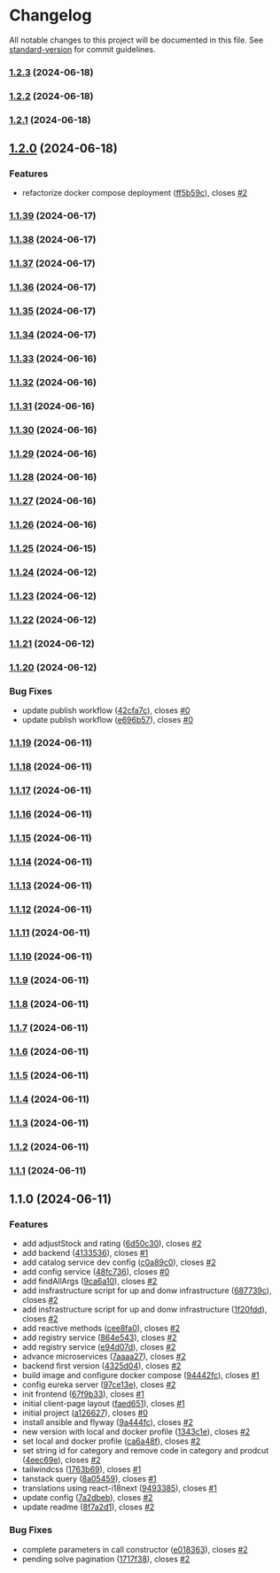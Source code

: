 # Changelog

All notable changes to this project will be documented in this file. See [standard-version](https://github.com/conventional-changelog/standard-version) for commit guidelines.

### [1.2.3](https://github.com/cross-training/devstore/compare/v1.2.2...v1.2.3) (2024-06-18)

### [1.2.2](https://github.com/cross-training/devstore/compare/v1.2.1...v1.2.2) (2024-06-18)

### [1.2.1](https://github.com/cross-training/devstore/compare/v1.2.0...v1.2.1) (2024-06-18)

## [1.2.0](https://github.com/cross-training/devstore/compare/v1.1.39...v1.2.0) (2024-06-18)


### Features

* refactorize docker compose deployment ([ff5b59c](https://github.com/cross-training/devstore/commit/ff5b59ce5d10d7ce89bddc6fd6c6f0e7e207e97a)), closes [#2](https://github.com/cross-training/devstore/issues/2)

### [1.1.39](https://github.com/cross-training/devstore/compare/v1.1.38...v1.1.39) (2024-06-17)

### [1.1.38](https://github.com/cross-training/devstore/compare/v1.1.37...v1.1.38) (2024-06-17)

### [1.1.37](https://github.com/cross-training/devstore/compare/v1.1.36...v1.1.37) (2024-06-17)

### [1.1.36](https://github.com/cross-training/devstore/compare/v1.1.35...v1.1.36) (2024-06-17)

### [1.1.35](https://github.com/cross-training/devstore/compare/v1.1.34...v1.1.35) (2024-06-17)

### [1.1.34](https://github.com/cross-training/devstore/compare/v1.1.33...v1.1.34) (2024-06-17)

### [1.1.33](https://github.com/cross-training/devstore/compare/v1.1.32...v1.1.33) (2024-06-16)

### [1.1.32](https://github.com/cross-training/devstore/compare/v1.1.31...v1.1.32) (2024-06-16)

### [1.1.31](https://github.com/cross-training/devstore/compare/v1.1.30...v1.1.31) (2024-06-16)

### [1.1.30](https://github.com/cross-training/devstore/compare/v1.1.29...v1.1.30) (2024-06-16)

### [1.1.29](https://github.com/cross-training/devstore/compare/v1.1.28...v1.1.29) (2024-06-16)

### [1.1.28](https://github.com/cross-training/devstore/compare/v1.1.27...v1.1.28) (2024-06-16)

### [1.1.27](https://github.com/cross-training/devstore/compare/v1.1.26...v1.1.27) (2024-06-16)

### [1.1.26](https://github.com/cross-training/devstore/compare/v1.1.25...v1.1.26) (2024-06-16)

### [1.1.25](https://github.com/cross-training/devstore/compare/v1.1.24...v1.1.25) (2024-06-15)

### [1.1.24](https://github.com/cross-training/devstore/compare/v1.1.23...v1.1.24) (2024-06-12)

### [1.1.23](https://github.com/cross-training/devstore/compare/v1.1.22...v1.1.23) (2024-06-12)

### [1.1.22](https://github.com/cross-training/devstore/compare/v1.1.21...v1.1.22) (2024-06-12)

### [1.1.21](https://github.com/cross-training/devstore/compare/v1.1.20...v1.1.21) (2024-06-12)

### [1.1.20](https://github.com/cross-training/devstore/compare/v1.1.19...v1.1.20) (2024-06-12)


### Bug Fixes

* update publish workflow ([42cfa7c](https://github.com/cross-training/devstore/commit/42cfa7cb1edc86af20ebe09cde8eda796a2b6daf)), closes [#0](https://github.com/cross-training/devstore/issues/0)
* update publish workflow ([e696b57](https://github.com/cross-training/devstore/commit/e696b5797ef1579c0175ee1e668eabee6e0f714d)), closes [#0](https://github.com/cross-training/devstore/issues/0)

### [1.1.19](https://github.com/cross-training/devstore/compare/v1.1.18...v1.1.19) (2024-06-11)

### [1.1.18](https://github.com/cross-training/devstore/compare/v1.1.17...v1.1.18) (2024-06-11)

### [1.1.17](https://github.com/cross-training/devstore/compare/v1.1.16...v1.1.17) (2024-06-11)

### [1.1.16](https://github.com/cross-training/devstore/compare/v1.1.15...v1.1.16) (2024-06-11)

### [1.1.15](https://github.com/cross-training/devstore/compare/v1.1.14...v1.1.15) (2024-06-11)

### [1.1.14](https://github.com/cross-training/devstore/compare/v1.1.13...v1.1.14) (2024-06-11)

### [1.1.13](https://github.com/cross-training/devstore/compare/v1.1.12...v1.1.13) (2024-06-11)

### [1.1.12](https://github.com/cross-training/devstore/compare/v1.1.11...v1.1.12) (2024-06-11)

### [1.1.11](https://github.com/cross-training/devstore/compare/v1.1.10...v1.1.11) (2024-06-11)

### [1.1.10](https://github.com/cross-training/devstore/compare/v1.1.9...v1.1.10) (2024-06-11)

### [1.1.9](https://github.com/cross-training/devstore/compare/v1.1.8...v1.1.9) (2024-06-11)

### [1.1.8](https://github.com/cross-training/devstore/compare/v1.1.7...v1.1.8) (2024-06-11)

### [1.1.7](https://github.com/cross-training/devstore/compare/v1.1.6...v1.1.7) (2024-06-11)

### [1.1.6](https://github.com/cross-training/devstore/compare/v1.1.5...v1.1.6) (2024-06-11)

### [1.1.5](https://github.com/cross-training/devstore/compare/v1.1.4...v1.1.5) (2024-06-11)

### [1.1.4](https://github.com/cross-training/devstore/compare/v1.1.3...v1.1.4) (2024-06-11)

### [1.1.3](https://github.com/cross-training/devstore/compare/v1.1.2...v1.1.3) (2024-06-11)

### [1.1.2](https://github.com/cross-training/devstore/compare/v1.1.1...v1.1.2) (2024-06-11)

### [1.1.1](https://github.com/cross-training/devstore/compare/v1.1.0...v1.1.1) (2024-06-11)

## 1.1.0 (2024-06-11)

### Features

* add adjustStock and rating ([6d50c30](https://github.com/cross-training/devstore/commit/6d50c305792f3b6f0a2ea3235f53c0495ea83ce3)), closes [#2](https://github.com/cross-training/devstore/issues/2)
* add backend ([4133536](https://github.com/cross-training/devstore/commit/413353689b0e6967818161e7c97f979fdbe46be7)), closes [#1](https://github.com/cross-training/devstore/issues/1)
* add catalog service dev config ([c0a89c0](https://github.com/cross-training/devstore/commit/c0a89c0e8eb8d4f34c23368444624070e86c021e)), closes [#2](https://github.com/cross-training/devstore/issues/2)
* add config service ([48fc736](https://github.com/cross-training/devstore/commit/48fc736a85a9c4aeec150e56f50a604971f2bd20)), closes [#0](https://github.com/cross-training/devstore/issues/0)
* add findAllArgs ([9ca6a10](https://github.com/cross-training/devstore/commit/9ca6a105c7cd0e6a4432e548a3c231e0faf6ecb7)), closes [#2](https://github.com/cross-training/devstore/issues/2)
* add insfrastructure script for up and donw infrastructure ([687739c](https://github.com/cross-training/devstore/commit/687739cce162e730efb0076e9ec73c98211363dd)), closes [#2](https://github.com/cross-training/devstore/issues/2)
* add insfrastructure script for up and donw infrastructure ([1f20fdd](https://github.com/cross-training/devstore/commit/1f20fdd0dd8b81abfbdfebeb59135c08bf913c60)), closes [#2](https://github.com/cross-training/devstore/issues/2)
* add reactive methods ([cee8fa0](https://github.com/cross-training/devstore/commit/cee8fa0daea5adf4a9ab298faa3d972538c100ea)), closes [#2](https://github.com/cross-training/devstore/issues/2)
* add registry service ([864e543](https://github.com/cross-training/devstore/commit/864e543a4114187173f794b17fd921521b247222)), closes [#2](https://github.com/cross-training/devstore/issues/2)
* add registry service ([e94d07d](https://github.com/cross-training/devstore/commit/e94d07d7b3f4bfadd3778982564586c4da992f31)), closes [#2](https://github.com/cross-training/devstore/issues/2)
* advance microservices ([7aaaa27](https://github.com/cross-training/devstore/commit/7aaaa274eab93ee5ae6ffb78fc976ea0467c25e6)), closes [#2](https://github.com/cross-training/devstore/issues/2)
* backend first version ([4325d04](https://github.com/cross-training/devstore/commit/4325d04f3aa1eefbf4020062ad0cb9d3cb8433d6)), closes [#2](https://github.com/cross-training/devstore/issues/2)
* build image and configure docker compose ([94442fc](https://github.com/cross-training/devstore/commit/94442fcca0fe718add58712e6b8670785597401d)), closes [#1](https://github.com/cross-training/devstore/issues/1)
* config eureka server ([97ce13e](https://github.com/cross-training/devstore/commit/97ce13ebc46825b5201e4707c7ce11e86fc4c92d)), closes [#2](https://github.com/cross-training/devstore/issues/2)
* init frontend ([67f9b33](https://github.com/cross-training/devstore/commit/67f9b334c46b08d05f430fdc8c1237b46181bedc)), closes [#1](https://github.com/cross-training/devstore/issues/1)
* initial client-page layout ([faed651](https://github.com/cross-training/devstore/commit/faed651fd4500f09866e66aaecd7def8e6b0929a)), closes [#1](https://github.com/cross-training/devstore/issues/1)
* initial project ([a126627](https://github.com/cross-training/devstore/commit/a126627fc31a89c7caa7c5696a2a75aa5cb2314a)), closes [#0](https://github.com/cross-training/devstore/issues/0)
* install ansible and flyway ([9a444fc](https://github.com/cross-training/devstore/commit/9a444fc40b089ab6c0a1de625e5bee567d6c7357)), closes [#2](https://github.com/cross-training/devstore/issues/2)
* new version with local and docker profile ([1343c1e](https://github.com/cross-training/devstore/commit/1343c1e857d28243e161f1cd36fdda031be27609)), closes [#2](https://github.com/cross-training/devstore/issues/2)
* set local and docker profile ([ca6a48f](https://github.com/cross-training/devstore/commit/ca6a48f0447e4b8e89eaa58f703a3af8a0e98aee)), closes [#2](https://github.com/cross-training/devstore/issues/2)
* set string id for category and remove code in category and prodcut ([4eec69e](https://github.com/cross-training/devstore/commit/4eec69eb27a1283e8e8a9075b6866af36ab26b8c)), closes [#2](https://github.com/cross-training/devstore/issues/2)
* tailwindcss ([1763b69](https://github.com/cross-training/devstore/commit/1763b69370b217ca53f03d2962bb67606e17e17a)), closes [#1](https://github.com/cross-training/devstore/issues/1)
* tanstack query ([8a05459](https://github.com/cross-training/devstore/commit/8a054598a673c9c70325a27ac134d5e01d786347)), closes [#1](https://github.com/cross-training/devstore/issues/1)
* translations using react-i18next ([9493385](https://github.com/cross-training/devstore/commit/94933854e48c6a34c98410d64a3c2484780d4b0e)), closes [#1](https://github.com/cross-training/devstore/issues/1)
* update config ([7a2dbeb](https://github.com/cross-training/devstore/commit/7a2dbebba8042b1fb2ccc562d54c2638e489c5cb)), closes [#2](https://github.com/cross-training/devstore/issues/2)
* update readme ([8f7a2d1](https://github.com/cross-training/devstore/commit/8f7a2d175dc04631cf2d7ee1f4811afa298e2717)), closes [#2](https://github.com/cross-training/devstore/issues/2)

### Bug Fixes

* complete parameters in call constructor ([e018363](https://github.com/cross-training/devstore/commit/e018363b348bc3f84b4419a025d02367baf735a8)), closes [#2](https://github.com/cross-training/devstore/issues/2)
* pending solve pagination ([1717f38](https://github.com/cross-training/devstore/commit/1717f38a4b85330d368795dfe6288de7eb059022)), closes [#2](https://github.com/cross-training/devstore/issues/2)
